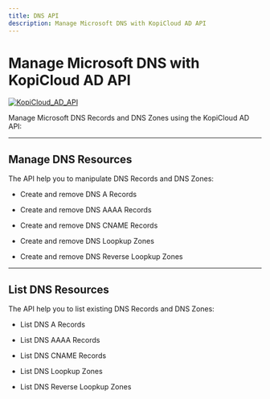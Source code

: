 ```yaml
---
title: DNS API
description: Manage Microsoft DNS with KopiCloud AD API
---
```


# Manage Microsoft DNS with KopiCloud AD API
[![KopiCloud_AD_API](https://img.shields.io/badge/kopiCloud_ad-v1.0+-blueviolet.svg)](https://www.kopicloud-ad-api.com)

Manage Microsoft DNS Records and DNS Zones using the KopiCloud AD API:

----

## Manage DNS Resources

The API help you to manipulate DNS Records and DNS Zones:

- Create and remove DNS A Records

- Create and remove DNS AAAA Records

- Create and remove DNS CNAME Records

- Create and remove DNS Loopkup Zones

- Create and remove DNS Reverse Loopkup Zones

----

## List DNS Resources

The API help you to list existing DNS Records and DNS Zones:

- List DNS A Records

- List DNS AAAA Records

- List DNS CNAME Records

- List DNS Loopkup Zones

- List DNS Reverse Loopkup Zones
